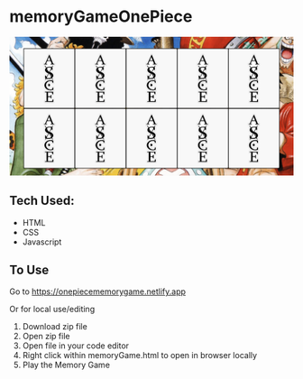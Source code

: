 # memoryGameOnePiece

![One Piece Board image](image/onePieceBoard.png)

## Tech Used:
- HTML
- CSS
- Javascript

## To Use

Go to https://onepiecememorygame.netlify.app

Or for local use/editing

1. Download zip file
2. Open zip file
3. Open file in your code editor
4. Right click within memoryGame.html to open in browser locally
5. Play the Memory Game